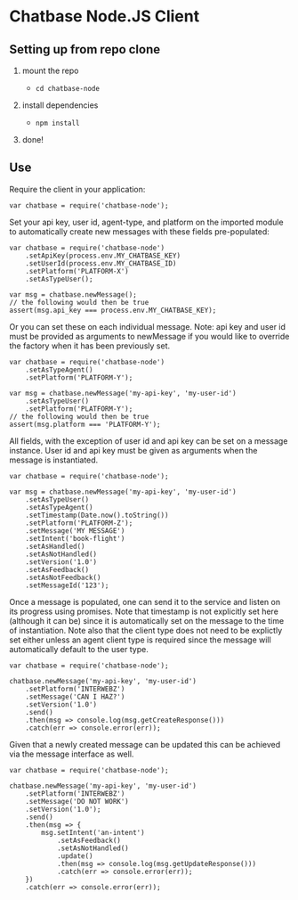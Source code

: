 # Chatbase Node.JS Client

## Setting up from repo clone

1. mount the repo
	* `cd chatbase-node`

2. install dependencies
	* `npm install`

3. done!

## Use

Require the client in your application:

```JS
var chatbase = require('chatbase-node');
```

Set your api key, user id, agent-type, and platform on the imported module to automatically create new messages with these fields pre-populated:

```JS
var chatbase = require('chatbase-node')
	.setApiKey(process.env.MY_CHATBASE_KEY)
	.setUserId(process.env.MY_CHATBASE_ID)
	.setPlatform('PLATFORM-X')
	.setAsTypeUser();
	
var msg = chatbase.newMessage();
// the following would then be true
assert(msg.api_key === process.env.MY_CHATBASE_KEY);
```

Or you can set these on each individual message. Note: api key and user id must be provided as arguments to newMessage if you would like to override the factory when it has been previously set.

```JS
var chatbase = require('chatbase-node')
	.setAsTypeAgent()
	.setPlatform('PLATFORM-Y');
	
var msg = chatbase.newMessage('my-api-key', 'my-user-id')
	.setAsTypeUser()
	.setPlatform('PLATFORM-Y');
// the following would then be true
assert(msg.platform === 'PLATFORM-Y');
```

All fields, with the exception of user id and api key can be set on a message instance. User id and api key must be given as arguments when the message is instantiated.

```JS
var chatbase = require('chatbase-node');
	
var msg = chatbase.newMessage('my-api-key', 'my-user-id')
	.setAsTypeUser()
	.setAsTypeAgent()
	.setTimestamp(Date.now().toString())
	.setPlatform('PLATFORM-Z');
	.setMessage('MY MESSAGE')
	.setIntent('book-flight')
	.setAsHandled()
	.setAsNotHandled()
	.setVersion('1.0')
	.setAsFeedback()
	.setAsNotFeedback()
	.setMessageId('123');
```

Once a message is populated, one can send it to the service and listen on its progress using promises. Note that timestamp is not explicitly set here (although it can be) since it is automatically set on the message to the time of instantiation. Note also that the client type does not need to be explictly set either unless an agent client type is required since the message will automatically default to the user type.

```JS
var chatbase = require('chatbase-node');

chatbase.newMessage('my-api-key', 'my-user-id')
	.setPlatform('INTERWEBZ')
	.setMessage('CAN I HAZ?')
	.setVersion('1.0')
	.send()
	.then(msg => console.log(msg.getCreateResponse()))
	.catch(err => console.error(err));
```

Given that a newly created message can be updated this can be achieved via the message interface as well.

```JS
var chatbase = require('chatbase-node');

chatbase.newMessage('my-api-key', 'my-user-id')
	.setPlatform('INTERWEBZ')
	.setMessage('DO NOT WORK')
	.setVersion('1.0');
	.send()
	.then(msg => {
		msg.setIntent('an-intent')
			.setAsFeedback()
			.setAsNotHandled()
			.update()
			.then(msg => console.log(msg.getUpdateResponse()))
			.catch(err => console.error(err));
	})
	.catch(err => console.error(err));
```